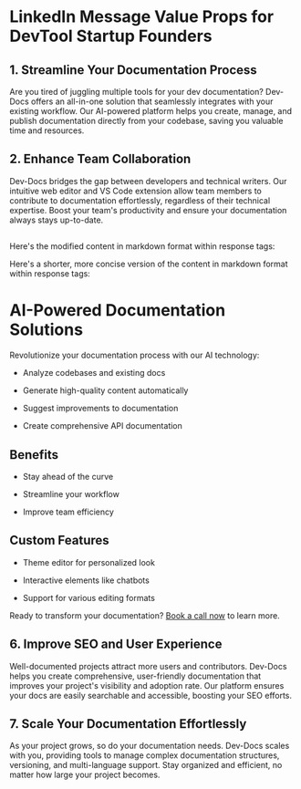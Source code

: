 # LinkedIn Message Value Props for DevTool Startup Founders

## 1. Streamline Your Documentation Process

Are you tired of juggling multiple tools for your dev documentation? Dev-Docs offers an all-in-one solution that seamlessly integrates with your existing workflow. Our AI-powered platform helps you create, manage, and publish documentation directly from your codebase, saving you valuable time and resources.

## 2. Enhance Team Collaboration

Dev-Docs bridges the gap between developers and technical writers. Our intuitive web editor and VS Code extension allow team members to contribute to documentation effortlessly, regardless of their technical expertise. Boost your team's productivity and ensure your documentation always stays up-to-date.

##

Here's the modified content in markdown format within response tags:

Here's a shorter, more concise version of the content in markdown format within response tags:

# AI-Powered Documentation Solutions

Revolutionize your documentation process with our AI technology:

* Analyze codebases and existing docs

* Generate high-quality content automatically

* Suggest improvements to documentation

* Create comprehensive API documentation

## Benefits

* Stay ahead of the curve

* Streamline your workflow

* Improve team efficiency

## Custom Features

* Theme editor for personalized look

* Interactive elements like chatbots

* Support for various editing formats

Ready to transform your documentation? [Book a call now](#) to learn more.

## 6. Improve SEO and User Experience

Well-documented projects attract more users and contributors. Dev-Docs helps you create comprehensive, user-friendly documentation that improves your project's visibility and adoption rate. Our platform ensures your docs are easily searchable and accessible, boosting your SEO efforts.

## 7. Scale Your Documentation Effortlessly

As your project grows, so do your documentation needs. Dev-Docs scales with you, providing tools to manage complex documentation structures, versioning, and multi-language support. Stay organized and efficient, no matter how large your project becomes.
